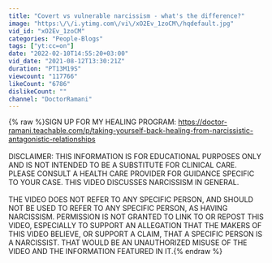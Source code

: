 ```yaml
---
title: "Covert vs vulnerable narcissism - what's the difference?"
image: "https:\/\/i.ytimg.com\/vi\/xO2Ev_1zoCM\/hqdefault.jpg"
vid_id: "xO2Ev_1zoCM"
categories: "People-Blogs"
tags: ["yt:cc=on"]
date: "2022-02-10T14:55:20+03:00"
vid_date: "2021-08-12T13:30:21Z"
duration: "PT13M19S"
viewcount: "117766"
likeCount: "6786"
dislikeCount: ""
channel: "DoctorRamani"
---
```

{% raw %}SIGN UP FOR MY HEALING PROGRAM: <a rel="nofollow" target="blank" href="https://doctor-ramani.teachable.com/p/taking-yourself-back-healing-from-narcissistic-antagonistic-relationships">https://doctor-ramani.teachable.com/p/taking-yourself-back-healing-from-narcissistic-antagonistic-relationships</a><br /><br />DISCLAIMER: THIS INFORMATION IS FOR EDUCATIONAL PURPOSES ONLY AND IS NOT INTENDED TO BE A SUBSTITUTE FOR CLINICAL CARE. PLEASE CONSULT A HEALTH CARE PROVIDER FOR GUIDANCE SPECIFIC TO YOUR CASE. THIS VIDEO DISCUSSES NARCISSISM IN GENERAL. <br /><br />THE VIDEO DOES NOT REFER TO ANY SPECIFIC PERSON, AND SHOULD NOT BE USED TO REFER TO ANY SPECIFIC PERSON, AS HAVING NARCISSISM. PERMISSION IS NOT GRANTED TO LINK TO OR REPOST THIS VIDEO, ESPECIALLY TO SUPPORT AN ALLEGATION THAT THE MAKERS OF THIS VIDEO BELIEVE, OR SUPPORT A CLAIM, THAT A SPECIFIC PERSON IS A NARCISSIST. THAT WOULD BE AN UNAUTHORIZED MISUSE OF THE VIDEO AND THE INFORMATION FEATURED IN IT.{% endraw %}
